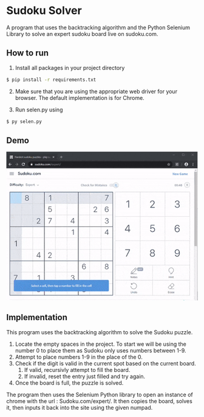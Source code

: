 # Sudoku Solver

A program that uses the backtracking algorithm and the Python Selenium Library to solve an expert sudoku board live on sudoku.com.

## How to run

1) Install all packages in your project directory

```bash
$ pip install -r requirements.txt
```

2) Make sure that you are using the appropriate web driver for your browser. The default implementation is for Chrome.

3) Run selen.py using

```bash 
$ py selen.py
```

## Demo

![](https://github.com/kareemassad/sudoku-solver-py/blob/master/img/full-gif-99comp.gif)

## Implementation

This program uses the backtracking algorithm to solve the Sudoku puzzle.

1) Locate the empty spaces in the project. To start we will be using the number 0 to place them as Sudoku only uses numbers between 1-9.
2) Attempt to place numbers 1-9 in the place of the 0.
3) Check if the digit is valid in the current spot based on the current board.
   1) If valid, recursivly attempt to fill the board.
   2) If invalid, reset the entry just filled and try again.
4) Once the board is full, the puzzle is solved.

The program then uses the Selenium Python library to open an instance of chrome with the url : Sudoku.com/expert/. It then copies the board, solves it, then inputs it back into the site using the given numpad.
